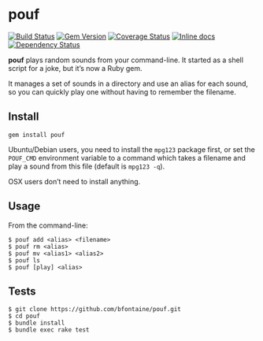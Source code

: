 # pouf

[![Build Status](https://travis-ci.org/bfontaine/pouf.png)](https://travis-ci.org/bfontaine/pouf)
[![Gem Version](https://badge.fury.io/rb/pouf.png)](http://badge.fury.io/rb/pouf)
[![Coverage Status](https://coveralls.io/repos/bfontaine/pouf/badge.png?branch=master)](https://coveralls.io/r/bfontaine/pouf?branch=master)
[![Inline docs](http://inch-pages.github.io/github/bfontaine/pouf.png)](http://inch-pages.github.io/github/bfontaine/pouf)
[![Dependency Status](https://gemnasium.com/bfontaine/pouf.png)](https://gemnasium.com/bfontaine/pouf)

**pouf** plays random sounds from your command-line. It started as a shell
script for a joke, but it’s now a Ruby gem.

It manages a set of sounds in a directory and use an alias for each sound, so
you can quickly play one without having to remember the filename.

## Install

```
gem install pouf
```

Ubuntu/Debian users, you need to install the `mpg123` package first, or set the
`POUF_CMD` environment variable to a command which takes a filename and play a
sound from this file (default is `mpg123 -q`).

OSX users don’t need to install anything.

## Usage

From the command-line:

```
$ pouf add <alias> <filename>
$ pouf rm <alias>
$ pouf mv <alias1> <alias2>
$ pouf ls
$ pouf [play] <alias>
```

## Tests

```
$ git clone https://github.com/bfontaine/pouf.git
$ cd pouf
$ bundle install
$ bundle exec rake test
```

